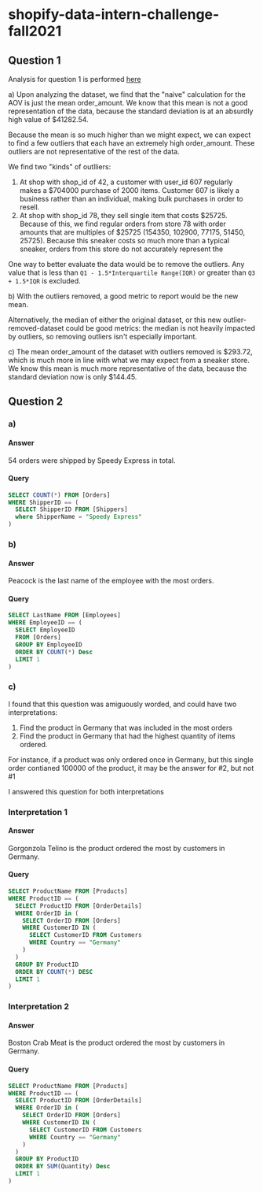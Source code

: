 # shopify-data-intern-challenge-fall2021
## Question 1
Analysis for question 1 is performed [here](./q1.py)

a) Upon analyzing the dataset, we find that the "naive" calculation for the AOV is just the mean order_amount. We know that this mean is not a good representation of the data, because the standard deviation is at an absurdly high value of $41282.54.

Because the mean is so much higher than we might expect, we can expect to find a few outliers that each have an extremely high order_amount. These outliers are not representative of the rest of the data.

We find two "kinds" of outlliers:
  1. At shop with shop_id of 42, a customer with user_id 607 regularly makes a $704000 purchase of 2000 items. Customer 607 is likely a business rather than an individual, making bulk purchases in order to resell.
  2. At shop with shop_id 78, they sell single item that costs $25725. Because of this, we find regular orders from store 78 with order amounts that are multiples of $25725 (154350, 102900, 77175, 51450, 25725). Because this sneaker costs so much more than a typical sneaker, orders from this store do not accurately represent the 
  
One way to better evaluate the data would be to remove the outliers. Any value that is less than ```Q1 - 1.5*Interquartile Range(IQR)``` or greater than ```Q3 + 1.5*IQR``` is excluded.

b) With the outliers removed, a good metric to report would be the new mean.

Alternatively, the median of either the original dataset, or this new outlier-removed-dataset could be good metrics: the median is not heavily impacted by outliers, so removing outliers isn't especially important.

c) The mean order_amount of the dataset with outliers removed is $293.72, which is much more in line with what we may expect from a sneaker store. We know this mean is much more representative of the data, because the standard deviation now is only $144.45.


## Question 2
### a)
#### Answer
54 orders were shipped by Speedy Express in total.

#### Query
```sql
SELECT COUNT(*) FROM [Orders]
WHERE ShipperID == (
  SELECT ShipperID FROM [Shippers]
  where ShipperName = "Speedy Express"
)
```

### b)
#### Answer
Peacock is the last name of the employee with the most orders.

#### Query
```sql
SELECT LastName FROM [Employees]
WHERE EmployeeID == (
  SELECT EmployeeID
  FROM [Orders]
  GROUP BY EmployeeID
  ORDER BY COUNT(*) Desc
  LIMIT 1
)
```

### c)

I found that this question was amiguously worded, and could have two interpretations:
1. Find the product in Germany that was included in the most orders
2. Find the product in Germany that had the highest quantity of items ordered.

For instance, if a product was only ordered once in Germany, but this single order contianed 100000 of the product, it may be the answer for #2, but not #1

I answered this question for both interpretations

### Interpretation 1
#### Answer
Gorgonzola Telino is the product ordered the most by customers in Germany.
#### Query
```sql
SELECT ProductName FROM [Products]
WHERE ProductID == (
  SELECT ProductID FROM [OrderDetails]
  WHERE OrderID in (
    SELECT OrderID FROM [Orders]
    WHERE CustomerID IN (
      SELECT CustomerID FROM Customers
      WHERE Country == "Germany"
    )
  )
  GROUP BY ProductID
  ORDER BY COUNT(*) DESC
  LIMIT 1
)
```

### Interpretation 2
#### Answer
Boston Crab Meat is the product ordered the most by customers in Germany.
#### Query
```sql
SELECT ProductName FROM [Products]
WHERE ProductID == (
  SELECT ProductID FROM [OrderDetails]
  WHERE OrderID in (
    SELECT OrderID FROM [Orders]
    WHERE CustomerID IN (
      SELECT CustomerID FROM Customers
      WHERE Country == "Germany"
    )
  )
  GROUP BY ProductID
  ORDER BY SUM(Quantity) Desc
  LIMIT 1
)
```

